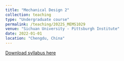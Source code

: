 ```yaml
---
title: "Mechanical Design 2"
collection: teaching
type: "Undergraduate course"
permalink: /teaching/2022S_MEMS1029
venue: "Sichuan University - Pittsburgh Institute"
date: 2022-01-01
location: "Chengdu, China"
---
```

[Download syllabus here](http://Liuchao-JIN.github.io/files/2022S_MEMS1029.pdf)
